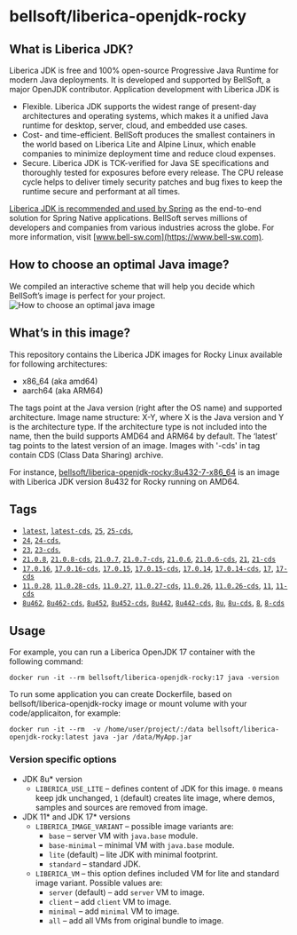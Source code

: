 # bellsoft/liberica-openjdk-rocky

## What is Liberica JDK?
Liberica JDK is free and 100% open-source Progressive Java Runtime for modern Java deployments. It is developed and supported by BellSoft, a major OpenJDK contributor. Application development with Liberica JDK is

*  Flexible. Liberica JDK supports the widest range of present-day architectures and operating systems, which makes it a unified Java runtime for desktop, server, cloud, and embedded use cases.
* Cost- and time-efficient. BellSoft produces the smallest containers in the world based on Liberica Lite and Alpine Linux, which enable companies to minimize deployment time and reduce cloud expenses.
* Secure. Liberica JDK is TCK-verified for Java SE specifications and thoroughly tested for exposures before every release. The CPU release cycle helps to deliver timely security patches and bug fixes to keep the runtime secure and performant at all times.

[Liberica JDK is recommended and used by Spring](https://spring.io/quickstart) as the end-to-end solution for Spring Native applications.
BellSoft serves millions of developers and companies from various industries across the globe. For more information, visit [www.bell-sw.com](https://www.bell-sw.com).

## How to choose an optimal Java image?

We compiled an interactive scheme that will help you decide which BellSoft’s image is perfect for your project.
![How to choose an optimal java image](https://download.bell-sw.com/static/images/how-to-choose-optimal-java-image.jpg)

## What’s in this image?

This repository contains the Liberica JDK images for Rocky Linux available for following architectures:

* x86_64 (aka amd64)
* aarch64 (aka ARM64)

The tags point at the Java version (right after the OS name) and supported architecture.
Image name structure:
X-Y,
where X is the Java version and Y is the architecture type. If the architecture type is not included into the name, then the build supports AMD64 and ARM64 by default.
The ‘latest’ tag points to the latest version of an image. Images with '-cds' in tag contain CDS (Class Data Sharing) archive.

For instance, [bellsoft/liberica-openjdk-rocky:8u432-7-x86_64](https://hub.docker.com/layers/bellsoft/liberica-openjdk-rocky/8u432-7-x86_64/images/sha256-3e36546c8525d36a26bd6005eecb6c403db9a54b4d3ce9ca901c65609eb70544?context=explore) is an image with Liberica JDK version 8u432 for Rocky  running on AMD64.

## Tags
* [`latest`](https://github.com/bell-sw/Liberica/blob/master/docker/repos/liberica-openjdk-rocky/25/Dockerfile),
[`latest-cds`](https://github.com/bell-sw/Liberica/blob/master/docker/repos/liberica-openjdk-rocky/25/Dockerfile),
[`25`](https://github.com/bell-sw/Liberica/blob/master/docker/repos/liberica-openjdk-rocky/25/Dockerfile),
[`25-cds`](https://github.com/bell-sw/Liberica/blob/master/docker/repos/liberica-openjdk-rocky/25/Dockerfile),
* [`24`](https://github.com/bell-sw/Liberica/blob/master/docker/repos/liberica-openjdk-rocky/24/Dockerfile),
[`24-cds`](https://github.com/bell-sw/Liberica/blob/master/docker/repos/liberica-openjdk-rocky/24/Dockerfile),
* [`23`](https://github.com/bell-sw/Liberica/blob/master/docker/repos/liberica-openjdk-rocky/23/Dockerfile),
[`23-cds`](https://github.com/bell-sw/Liberica/blob/master/docker/repos/liberica-openjdk-rocky/23/Dockerfile),
* [`21.0.8`](https://github.com/bell-sw/Liberica/blob/master/docker/repos/liberica-openjdk-rocky/21/Dockerfile),
[`21.0.8-cds`](https://github.com/bell-sw/Liberica/blob/master/docker/repos/liberica-openjdk-rocky/21/Dockerfile),
[`21.0.7`](https://github.com/bell-sw/Liberica/blob/master/docker/repos/liberica-openjdk-rocky/21/Dockerfile),
[`21.0.7-cds`](https://github.com/bell-sw/Liberica/blob/master/docker/repos/liberica-openjdk-rocky/21/Dockerfile),
[`21.0.6`](https://github.com/bell-sw/Liberica/blob/master/docker/repos/liberica-openjdk-rocky/21/Dockerfile),
[`21.0.6-cds`](https://github.com/bell-sw/Liberica/blob/master/docker/repos/liberica-openjdk-rocky/21/Dockerfile),
[`21`](https://github.com/bell-sw/Liberica/blob/master/docker/repos/liberica-openjdk-rocky/21/Dockerfile),
[`21-cds`](https://github.com/bell-sw/Liberica/blob/master/docker/repos/liberica-openjdk-rocky/21/Dockerfile)
* [`17.0.16`](https://github.com/bell-sw/Liberica/blob/master/docker/repos/liberica-openjdk-rocky/17/Dockerfile),
[`17.0.16-cds`](https://github.com/bell-sw/Liberica/blob/master/docker/repos/liberica-openjdk-rocky/17/Dockerfile),
[`17.0.15`](https://github.com/bell-sw/Liberica/blob/master/docker/repos/liberica-openjdk-rocky/17/Dockerfile),
[`17.0.15-cds`](https://github.com/bell-sw/Liberica/blob/master/docker/repos/liberica-openjdk-rocky/17/Dockerfile),
[`17.0.14`](https://github.com/bell-sw/Liberica/blob/master/docker/repos/liberica-openjdk-rocky/17/Dockerfile),
[`17.0.14-cds`](https://github.com/bell-sw/Liberica/blob/master/docker/repos/liberica-openjdk-rocky/17/Dockerfile),
[`17`](https://github.com/bell-sw/Liberica/blob/master/docker/repos/liberica-openjdk-rocky/17/Dockerfile),
[`17-cds`](https://github.com/bell-sw/Liberica/blob/master/docker/repos/liberica-openjdk-rocky/17/Dockerfile)
* [`11.0.28`](https://github.com/bell-sw/Liberica/blob/master/docker/repos/liberica-openjdk-rocky/11/Dockerfile),
[`11.0.28-cds`](https://github.com/bell-sw/Liberica/blob/master/docker/repos/liberica-openjdk-rocky/11/Dockerfile),
[`11.0.27`](https://github.com/bell-sw/Liberica/blob/master/docker/repos/liberica-openjdk-rocky/11/Dockerfile),
[`11.0.27-cds`](https://github.com/bell-sw/Liberica/blob/master/docker/repos/liberica-openjdk-rocky/11/Dockerfile),
[`11.0.26`](https://github.com/bell-sw/Liberica/blob/master/docker/repos/liberica-openjdk-rocky/11/Dockerfile),
[`11.0.26-cds`](https://github.com/bell-sw/Liberica/blob/master/docker/repos/liberica-openjdk-rocky/11/Dockerfile),
[`11`](https://github.com/bell-sw/Liberica/blob/master/docker/repos/liberica-openjdk-rocky/11/Dockerfile),
[`11-cds`](https://github.com/bell-sw/Liberica/blob/master/docker/repos/liberica-openjdk-rocky/11/Dockerfile)
* [`8u462`](https://github.com/bell-sw/Liberica/blob/master/docker/repos/liberica-openjdk-rocky/8/Dockerfile),
[`8u462-cds`](https://github.com/bell-sw/Liberica/blob/master/docker/repos/liberica-openjdk-rocky/8/Dockerfile),
[`8u452`](https://github.com/bell-sw/Liberica/blob/master/docker/repos/liberica-openjdk-rocky/8/Dockerfile),
[`8u452-cds`](https://github.com/bell-sw/Liberica/blob/master/docker/repos/liberica-openjdk-rocky/8/Dockerfile),
[`8u442`](https://github.com/bell-sw/Liberica/blob/master/docker/repos/liberica-openjdk-rocky/8/Dockerfile),
[`8u442-cds`](https://github.com/bell-sw/Liberica/blob/master/docker/repos/liberica-openjdk-rocky/8/Dockerfile),
[`8u`](https://github.com/bell-sw/Liberica/blob/master/docker/repos/liberica-openjdk-rocky/8/Dockerfile),
[`8u-cds`](https://github.com/bell-sw/Liberica/blob/master/docker/repos/liberica-openjdk-rocky/8/Dockerfile),
[`8`](https://github.com/bell-sw/Liberica/blob/master/docker/repos/liberica-openjdk-rocky/8/Dockerfile),
[`8-cds`](https://github.com/bell-sw/Liberica/blob/master/docker/repos/liberica-openjdk-rocky/8/Dockerfile)

## Usage

For example, you can run a Liberica OpenJDK 17 container with the following command:

 `docker run -it --rm bellsoft/liberica-openjdk-rocky:17 java -version`

To run some application you can create Dockerfile, based on bellsoft/liberica-openjdk-rocky image or mount volume with your code/applicaiton, for example:

 `docker run -it --rm  -v /home/user/project/:/data bellsoft/liberica-openjdk-rocky:latest java -jar /data/MyApp.jar`

### Version specific options

* JDK 8u* version
  * `LIBERICA_USE_LITE` – defines content of JDK for this image. `0` means keep jdk unchanged, `1` (default) creates lite image, where demos, samples and sources are removed from image.
* JDK 11* and JDK 17* versions
  * `LIBERICA_IMAGE_VARIANT` – possible image variants are:
    * `base` – server VM with `java.base` module.
	* `base-minimal` – minimal VM with `java.base` module.
	* `lite` (default) – lite JDK with minimal footprint.
	* `standard` – standard JDK.
  * `LIBERICA_VM` – this option defines included VM for lite and standard image variant. Possible values are:
    * `server` (default) – add `server` VM to image.
	* `client` – add `client` VM to image.
	* `minimal` – add `minimal` VM to image.
	* `all` – add all VMs from original bundle to image.
